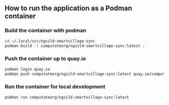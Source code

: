 
## How to run the application as a Podman container

### Build the container with podman

```bash
cd ~/.local/src/ngsild-smartvillage-sync
podman build -t computateorg/ngsild-smartvillage-sync:latest .
```

### Push the container up to quay.io
```bash
podman login quay.io
podman push computateorg/ngsild-smartvillage-sync:latest quay.io/computateorg/ngsild-smartvillage-sync:latest
```

### Run the container for local development

```bash
podman run computateorg/ngsild-smartvillage-sync:latest
```
